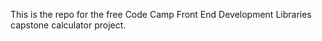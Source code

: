 This is the repo for the free Code Camp Front End Development Libraries capstone calculator project.
